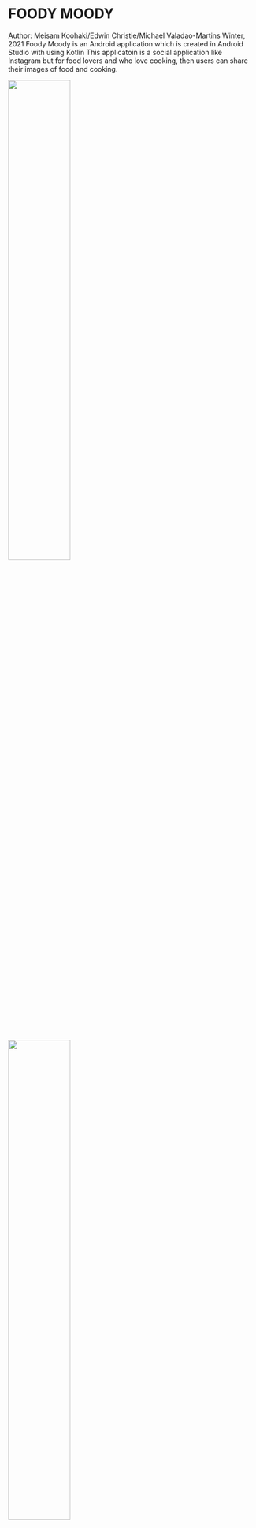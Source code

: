 # FOODY MOODY

Author: Meisam Koohaki/Edwin Christie/Michael Valadao-Martins
Winter, 2021
Foody Moody is an Android application which is created in Android Studio with using Kotlin
This applicatoin is a social application like Instagram but for food lovers and who love cooking, then users can share their images of food and cooking.

<img src="Images/foodymoody1" width="50%" height=auto> <img src="Images/foodymoody2" width="50%" height=auto>
<img src="Images/foodymoody3" width="50%" height=auto>
<img src="Images/foodymoody4" width="50%" height=auto>
<img src="Images/foodymoody5" width="50%" height=auto>
<img src="Images/foodymoody6" width="50%" height=auto>


